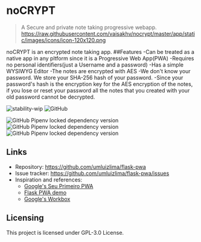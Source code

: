 # noCRYPT  
> A Secure and private note taking progressive webapp.
https://raw.githubusercontent.com/vaisakhv/nocrypt/master/app/static/images/icons/icon-120x120.png

noCRYPT is an encrypted note taking app. 
##Features
-Can be treated as a native app in any pltform since it is a Progressive Web App(PWA)
-Requires no personal identifiers(just a Username and a password)
-Has a simple WYSIWYG Editor
-The notes are encrypted with AES
-We don't know your password. We store your SHA-256 hash of your password.
-Since your password's hash is the encryption key for the AES encryption of the notes, if you lose or reset your password all the notes that you created with your old password 
cannot be decrypted.

![stability-wip](https://img.shields.io/badge/stability-work_in_progress-lightgrey.svg)
![GitHub](https://img.shields.io/github/license/vaisakhv/nocrypt)


![GitHub Pipenv locked dependency version](https://img.shields.io/github/pipenv/locked/dependency-version/vaisakhv/nocrypt/pycryptodomex)
![GitHub Pipenv locked dependency version](https://img.shields.io/github/pipenv/locked/dependency-version/vaisakhv/nocrypt/flask)
![GitHub Pipenv locked dependency version](https://img.shields.io/github/pipenv/locked/dependency-version/vaisakhv/nocrypt/werkzeug)


## Links

- Repository: https://github.com/umluizlima/flask-pwa
- Issue tracker: https://github.com/umluizlima/flask-pwa/issues
- Inspiration and references:
  - [Google's Seu Primeiro PWA](https://developers.google.com/web/fundamentals/codelabs/your-first-pwapp/?hl=pt-br)
  - [Flask PWA demo](https://github.com/uwi-info3180/flask-pwa)
  - [Google's Workbox](https://developers.google.com/web/tools/workbox/)

## Licensing

This project is licensed under GPL-3.0 License.
